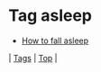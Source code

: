 <!--
title: Tag asleep
date: 2020-06-28T15:26:59.288Z
tags:
-->
# Tag asleep

 * [How to fall asleep](72485336531.md)

| [Tags](tags.md) | [Top](index.md) |
